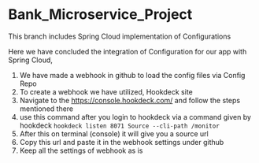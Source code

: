 # Bank_Microservice_Project

This branch includes Spring Cloud implementation of Configurations

Here we have concluded the integration of Configuration for our app with Spring Cloud,
  1. We have made a webhook in github to load the config files via Config Repo
  2. To create a webhook we have utilized, Hookdeck site
  3. Navigate to the https://console.hookdeck.com/ and follow the steps mentioned there
  4. use this command after you login to hookdeck via a command given by hookdeck `hookdeck listen 8071 Source --cli-path /monitor`
  5. After this on terminal (console) it will give you a source url
  6. Copy this url and paste it in the webhook settings under github
  7. Keep all the settings of webhook as is
